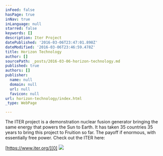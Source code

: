 ```yaml
---
inFeed: false
hasPage: true
inNav: true
inLanguage: null
starred: false
keywords: []
description: Iter Project
datePublished: '2016-03-06T23:47:01.898Z'
dateModified: '2016-03-06T23:46:59.478Z'
title: Horizon Technology
author: []
sourcePath: _posts/2016-03-06-horizon-technology.md
published: true
authors: []
publisher:
  name: null
  domain: null
  url: null
  favicon: null
url: horizon-technology/index.html
_type: WebPage

---
```

The ITER project is a demonstration nuclear fusion generator bringing the same energy that powers the Sun to Earth.  It has taken 35 countries 35 years to bring this project to Fruition so far.  The payoff if enormous, with essentially free power.  Check out the ITER here:

[https://www.iter.org/][0]
![](https://the-grid-user-content.s3-us-west-2.amazonaws.com/1e50fa88-07fa-49d7-a332-64d834183869.jpg)

[0]: https://www.iter.org/